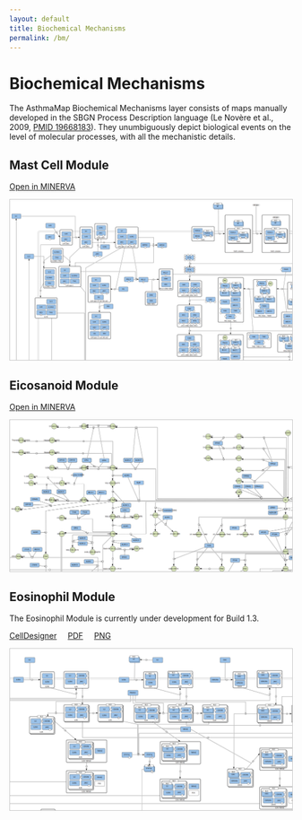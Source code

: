 ```yaml
---
layout: default
title: Biochemical Mechanisms
permalink: /bm/
---
```


# Biochemical Mechanisms

The AsthmaMap Biochemical Mechanisms layer consists of maps manually developed in the SBGN Process Description language (Le Novère et al., 2009, [PMID 19668183](https://www.ncbi.nlm.nih.gov/pubmed/?term=19668183)). They unumbiguously depict biological events on the level of molecular processes, with all the mechanistic details. 

## Mast Cell Module

<a href="https://asthma.uni.lu/minerva/?x=11338&y=2219&zoom=5&searchCoordinates=612,3564,3274,3&submap=3285&" target="_blank">Open in MINERVA</a> &nbsp;

<a href="/images/pd/MastCellModule-0.0.40.png"><img src="/images/pd/MastCellModule-0.0.40-cut.png" style="border: #c6c6c6 1px solid;"/></a>

<!--### Availability 
AsthmaMap Process Description [Mast Cell Module 0.0.40 in MINERVA](http://asthma.uni.lu/minerva/index.xhtml?id=mast_cell&x=11680&y=2300&zoom=6)-->

## Eicosanoid Module

<a href="https://asthma.uni.lu/minerva/?x=1911&y=835&submap=3281&" target="_blank">Open in MINERVA</a> &nbsp;

<a href="/images/pd/EicosanoidModule-0.0.42.png"><img src="/images/pd/EicosanoidModule-0.0.42-cut.png" style="border: #c6c6c6 1px solid;"/></a>

<!--### Availability 
AsthmaMap Process Description [Eicosanoid Module 0.0.42 in MINERVA](http://asthma.uni.lu/minerva/index.xhtml?id=AA_V42_SBGN&x=2050&y=1050&zoom=4)-->

## Eosinophil Module

The Eosinophil Module is currently under development for Build 1.3.

[CellDesigner](/images/pd/EosinophilModule-0.0.40.xml) &nbsp; &nbsp; [PDF](/images/pd/EosinophilModule-0.0.40.pdf) &nbsp; &nbsp; [PNG](/images/pd/EosinophilModule-0.0.40.png)

<a href="/images/pd/EosinophilModule-0.0.40.png"><img src="/images/pd/EosinophilModule-0.0.40-cut.png" style="border: #c6c6c6 1px solid;"/></a>

